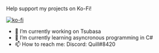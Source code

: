 Help support my projects on Ko-Fi!

[![ko-fi](https://www.ko-fi.com/img/githubbutton_sm.svg)](https://ko-fi.com/M4M727GDD)

- 🔭 I’m currently working on Tsubasa
- 🌱 I’m currently learning asyncronous programming in C#
- 📫 How to reach me: Discord: Quill#8420
